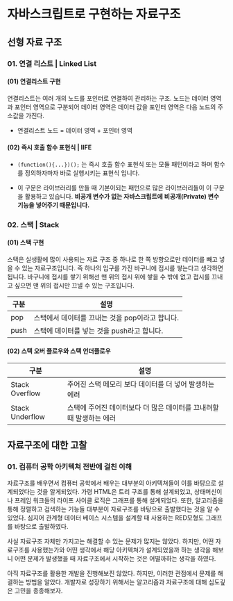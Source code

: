 # 자바스크립트로 구현하는 자료구조

## 선형 자료 구조

### 01. 연결 리스트 | Linked List

#### (01) 연결리스트 구현

 연결리스트는 여러 개의 노드를 포인터로 연결하여 관리하는 구조. 노드는 데이터 영역과 포인터 영역으로 구분되어 데이터 영역은 데이터 값을 포인터 영역은 다음 노드의 주소값을 가진다.

 - 연결리스트 노드 = 데이터 영역 + 포인터 영역

#### (02) 즉시 호출 함수 표현식 | IIFE

- ``` (function(){...})(); ``` 는 즉시 호출 함수 표현식 또는 모듈 패턴이라고 하며 함수를 정의하자마자 바로 실행시키는 표현식 입니다.

- 이 구문은 라이브러리를 만들 때 기본이되는 패턴으로 많은 라이브러리들이 이 구문을 활용하고 있습니다. **비공개 변수가 없는 자바스크립트에 비공개(Private) 변수 기능을 넣어주기 때문입니다.** 

### 02. 스택 | Stack

#### (01) 스택 구현
 
 스택은 실생활에 많이 사용되는 자료 구조 중 하나로 한 쪽 방향으로만 데이터를 빼고 넣을 수 있는 자료구조입니다. 즉 하나의 입구를 가진 바구니에 접시를 쌓는다고 생각하면됩니다. 바구니에 접시를 쌓기 위해선 맨 위의 접시 위에 쌓을 수 밖에 없고 접시를 끄내고 싶으면 맨 위의 접시만 끄낼 수 있는 구조입니다.

 구분 | 설명 
--- | -----------------------------------------------------------------------
pop | 스택에서 데이터를 끄내는 것을 pop이라고 합니다.
push| 스택에 데이터를 넣는 것을 push라고 합니다.

#### (02) 스택 오버 플로우와 스택 언더플로우

구분 | 설명 
--- | ------------------------------------------------------------------------
Stack Overflow | 주어진 스택 메모리 보다 데이터를 더 넣어 발생하는 에러
Stack Underflow| 스택에 주어진 데이터보다 더 많은 데이터를 끄내려할 때 발생하는 에러

## 자료구조에 대한 고찰

### 01. 컴퓨터 공학 아키텍쳐 전반에 걸친 이해

 자료구조를 배우면서 컴퓨터 공학에서 배우는 대부분의 아키텍쳐들이 이를 바탕으로 설계되었다는 것을 알게되었다. 가령 HTML은 트리 구조를 통해 설계되었고, 상태머신이나 프레임 워크들의 라이프 사이클 로직은 그래프를 통해 설계되었다. 또한, 알고리즘을 통해 정렬하고 검색하는 기능들 대부분이 자료구조를 바탕으로 출발했다는 것을 알 수 있었다. 심지어 관계형 데이터 베이스 시스템을 설계할 때 사용하는 RED모형도 그래프를 바탕으로 출발하였다.

 사실 자료구조 자체만 가지고는 해결할 수 있는 문제가 많지는 않았다. 하지만, 어떤 자료구조를 사용했는가와 어떤 생각에서 해당 아키텍쳐가 설계되었을까 하는 생각을 해보니 어떤 문제가 발생했을 때 자료구조에서 시작하는 것은 어떨까하는 생각을 하였다.

 아직 자료구조를 활용한 개발을 진행해보진 않았다. 하지만, 이러한 관점에서 문제를 해결하는 방법을 알았다. 개발자로 성장하기 위해서는 알고리즘과 자료구조에 대해 심도깊은 고민을 종종해보자.